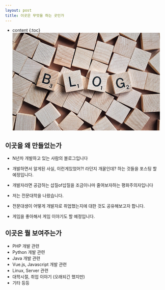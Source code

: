 ```yaml
---
layout: post
title: 이곳은 무엇을 하는 곳인가
---
```


* content
{:toc}
![blog](/style/image/about/blog.jpg)



## 이곳을 왜 만들었는가

- N년차 개발하고 있는 사람의 블로그입니다 
- 개발하면서 알게된 사실, 이런게있었어?! 라던지 개꿀인데? 하는 것들을 포스팅 할 예정입니다.
- 개발자라면 공감하는 삽질of삽질을 조금이나마 줄여보자하는 평화주의자입니다



- 저는 전문대학을 나왔습니다. 
- 전문대생이 어떻게 개발자로 취업했는지에 대한 것도 공유해보고자 합니다.



- 게임을 좋아해서 게임 이야기도 할 예정입니다.



## 이곳은 뭘 보여주는가

- PHP 개발 관련
- Python 개발 관련
- Java 개발 관련
- Vue.js, Javascript 개발 관련
- Linux, Server 관련
- 대학시절, 취업 이야기 (오래되긴 했지만)
- 기타 등등



